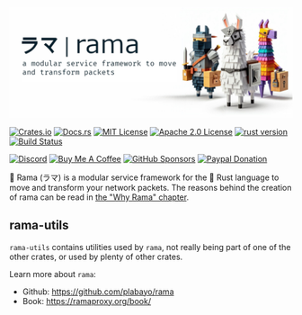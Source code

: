 [![rama banner](../docs/img/rama_banner.jpeg)](https://ramaproxy.org/)

[![Crates.io][crates-badge]][crates-url]
[![Docs.rs][docs-badge]][docs-url]
[![MIT License][license-mit-badge]][license-mit-url]
[![Apache 2.0 License][license-apache-badge]][license-apache-url]
[![rust version][rust-version-badge]][rust-version-url]
[![Build Status][actions-badge]][actions-url]

[![Discord][discord-badge]][discord-url]
[![Buy Me A Coffee][bmac-badge]][bmac-url]
[![GitHub Sponsors][ghs-badge]][ghs-url]
[![Paypal Donation][paypal-badge]][paypal-url]

[crates-badge]: https://img.shields.io/crates/v/rama-utils.svg
[crates-url]: https://crates.io/crates/rama-utils
[docs-badge]: https://img.shields.io/docsrs/rama-utils/latest
[docs-url]: https://docs.rs/rama-utils/latest/rama_utils/index.html
[license-mit-badge]: https://img.shields.io/badge/license-MIT-blue.svg
[license-mit-url]: https://github.com/plabayo/rama/blob/main/LICENSE-MIT
[license-apache-badge]: https://img.shields.io/badge/license-APACHE-blue.svg
[license-apache-url]: https://github.com/plabayo/rama/blob/main/LICENSE-APACHE
[rust-version-badge]: https://img.shields.io/badge/rustc-1.80+-blue?style=flat-square&logo=rust
[rust-version-url]: https://www.rust-lang.org
[actions-badge]: https://github.com/plabayo/rama/workflows/CI/badge.svg
[actions-url]: https://github.com/plabayo/rama/actions

[discord-badge]: https://img.shields.io/badge/Discord-%235865F2.svg?style=for-the-badge&logo=discord&logoColor=white
[discord-url]: https://discord.gg/29EetaSYCD
[bmac-badge]: https://img.shields.io/badge/Buy%20Me%20a%20Coffee-ffdd00?style=for-the-badge&logo=buy-me-a-coffee&logoColor=black
[bmac-url]: https://www.buymeacoffee.com/plabayo
[ghs-badge]: https://img.shields.io/badge/sponsor-30363D?style=for-the-badge&logo=GitHub-Sponsors&logoColor=#EA4AAA
[ghs-url]: https://github.com/sponsors/plabayo
[ghs-url]: https://github.com/sponsors/plabayo
[paypal-badge]: https://img.shields.io/badge/paypal-contribution?style=for-the-badge&color=blue
[paypal-url]: https://www.paypal.com/donate/?hosted_button_id=P3KCGT2ACBVFE

🦙 Rama (ラマ) is a modular service framework for the 🦀 Rust language to move and transform your network packets.
The reasons behind the creation of rama can be read in [the "Why Rama" chapter](https://ramaproxy.org/book/why_rama).

## rama-utils

`rama-utils` contains utilities used by `rama`,
not really being part of one of the other crates, or used
by plenty of other crates.

Learn more about `rama`:

- Github: <https://github.com/plabayo/rama>
- Book: <https://ramaproxy.org/book/>
